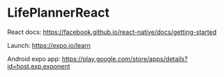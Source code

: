 # LifePlannerReact

React docs: https://facebook.github.io/react-native/docs/getting-started

Launch: https://expo.io/learn

Android expo app: https://play.google.com/store/apps/details?id=host.exp.exponent
